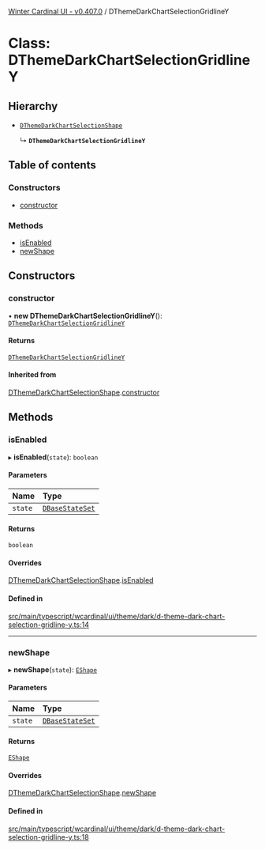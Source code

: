 [Winter Cardinal UI - v0.407.0](../index.md) / DThemeDarkChartSelectionGridlineY

# Class: DThemeDarkChartSelectionGridlineY

## Hierarchy

- [`DThemeDarkChartSelectionShape`](DThemeDarkChartSelectionShape.md)

  ↳ **`DThemeDarkChartSelectionGridlineY`**

## Table of contents

### Constructors

- [constructor](DThemeDarkChartSelectionGridlineY.md#constructor)

### Methods

- [isEnabled](DThemeDarkChartSelectionGridlineY.md#isenabled)
- [newShape](DThemeDarkChartSelectionGridlineY.md#newshape)

## Constructors

### constructor

• **new DThemeDarkChartSelectionGridlineY**(): [`DThemeDarkChartSelectionGridlineY`](DThemeDarkChartSelectionGridlineY.md)

#### Returns

[`DThemeDarkChartSelectionGridlineY`](DThemeDarkChartSelectionGridlineY.md)

#### Inherited from

[DThemeDarkChartSelectionShape](DThemeDarkChartSelectionShape.md).[constructor](DThemeDarkChartSelectionShape.md#constructor)

## Methods

### isEnabled

▸ **isEnabled**(`state`): `boolean`

#### Parameters

| Name | Type |
| :------ | :------ |
| `state` | [`DBaseStateSet`](../interfaces/DBaseStateSet.md) |

#### Returns

`boolean`

#### Overrides

[DThemeDarkChartSelectionShape](DThemeDarkChartSelectionShape.md).[isEnabled](DThemeDarkChartSelectionShape.md#isenabled)

#### Defined in

[src/main/typescript/wcardinal/ui/theme/dark/d-theme-dark-chart-selection-gridline-y.ts:14](https://github.com/winter-cardinal/winter-cardinal-ui/blob/v0.407.0/src/main/typescript/wcardinal/ui/theme/dark/d-theme-dark-chart-selection-gridline-y.ts#L14)

___

### newShape

▸ **newShape**(`state`): [`EShape`](../interfaces/EShape.md)

#### Parameters

| Name | Type |
| :------ | :------ |
| `state` | [`DBaseStateSet`](../interfaces/DBaseStateSet.md) |

#### Returns

[`EShape`](../interfaces/EShape.md)

#### Overrides

[DThemeDarkChartSelectionShape](DThemeDarkChartSelectionShape.md).[newShape](DThemeDarkChartSelectionShape.md#newshape)

#### Defined in

[src/main/typescript/wcardinal/ui/theme/dark/d-theme-dark-chart-selection-gridline-y.ts:18](https://github.com/winter-cardinal/winter-cardinal-ui/blob/v0.407.0/src/main/typescript/wcardinal/ui/theme/dark/d-theme-dark-chart-selection-gridline-y.ts#L18)
